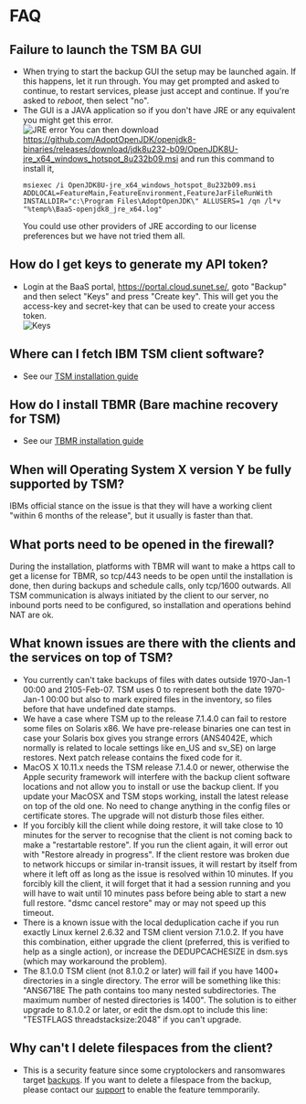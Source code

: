 # FAQ

## Failure to launch the TSM BA GUI
- When trying to start the backup GUI the setup may be launched again.
If this happens, let it run through. You may get prompted and asked to continue, to restart services, please just accept and continue. If you're asked to *reboot*, then select "no".
- The GUI is a JAVA application so if you don't have JRE or any equivalent you might get this error.  
![JRE error](../images/baas-jre-error.png)
    You can then download https://github.com/AdoptOpenJDK/openjdk8-binaries/releases/download/jdk8u232-b09/OpenJDK8U-jre_x64_windows_hotspot_8u232b09.msi and
    run this command to install it,  
    ```
    msiexec /i OpenJDK8U-jre_x64_windows_hotspot_8u232b09.msi ADDLOCAL=FeatureMain,FeatureEnvironment,FeatureJarFileRunWith INSTALLDIR="c:\Program Files\AdoptOpenJDK\" ALLUSERS=1 /qn /l*v "%temp%\BaaS-openjdk8_jre_x64.log"
    ```
    You could use other providers of JRE according to our license preferences but we have not tried them all.

## How do I get keys to generate my API token?

* Login at the BaaS portal, https://portal.cloud.sunet.se/, goto "Backup" and then select "Keys" and press "Create key".
This will get you the access-key and secret-key that can be used to create your access token.  
![Keys](../images/accesskey-2.png)


## Where can I fetch IBM TSM client software?

- See our [TSM installation guide](Installation)

## How do I install TBMR (Bare machine recovery for TSM)

- See our [TBMR installation guide](TBMR)

## When will Operating System X version Y be fully supported by TSM?

IBMs official stance on the issue is that they will have a working client "within 6 months of the release", but it usually is faster than that.

## What ports need to be opened in the firewall?

During the installation, platforms with TBMR will want to make a https call to get a license for TBMR, so tcp/443 needs to be open until
the installation is done, then during backups and schedule calls, only tcp/1600 outwards.
All TSM communication is always initiated by the client to our server,
no inbound ports need to be configured, so installation and operations behind NAT are ok.

## What known issues are there with the clients and the services on top of TSM?

* You currently can't take backups of files with dates outside 1970-Jan-1 00:00 and 2105-Feb-07. TSM uses 0 to represent both the date 1970-Jan-1 00:00 but also to mark expired files in the inventory, so files before that have undefined date stamps.
* We have a case where TSM up to the release 7.1.4.0 can fail to restore some files on Solaris x86. We have pre-release binaries one can test in case your Solaris box gives you strange errors (ANS4042E, which normally is related to locale settings like en_US and sv_SE) on large restores. Next patch release contains the fixed code for it.
* MacOS X 10.11.x needs the TSM release 7.1.4.0 or newer, otherwise the Apple security framework will interfere with the backup client software locations and not allow you to install or use the backup client. If you update your MacOSX and TSM stops working, install the latest release on top of the old one. No need to change anything in the config files or certificate stores. The upgrade will not disturb those files either.
* If you forcibly kill the client while doing restore, it will take close to 10 minutes for the server to recognise that the client is not coming back to make a "restartable restore". If you run the client again, it will error out with "Restore already in progress". If the client restore was broken due to network hiccups or similar in-transit issues, it will restart by itself from where it left off as long as the issue is resolved within 10 minutes. If you forcibly kill the client, it will forget that it had a session running and you will have to wait until 10 minutes pass before being able to start a new full restore. "dsmc cancel restore" may or may not speed up this timeout.
* There is a known issue with the local deduplication cache if you run exactly Linux kernel 2.6.32 and TSM client version 7.1.0.2. If you have this combination, either upgrade the client (preferred, this is verified to help as a single action), or increase the DEDUPCACHESIZE in dsm.sys (which may workaround the problem).
* The 8.1.0.0 TSM client (not 8.1.0.2 or later) will fail if you have 1400+ directories in a single directory. The error will be something like this: "ANS6718E The path contains too many nested subdirectories. The maximum number of nested  directories is 1400". The solution is to either upgrade to 8.1.0.2 or later, or edit the dsm.opt to include this line: "TESTFLAGS threadstacksize:2048" if you can't upgrade.

## Why can't I delete filespaces from the client?

* This is a security feature since some cryptolockers and ransomwares target [backups][ransomware]. If you want to delete a filespace from the backup, please contact our [support][supportpage] to enable the feature temmporarily.


[ransomware]:http://www.backupcentral.com/forum/5/254427/ransomware_deleted_tsm_backups_from_node
[supportpage]:https://docs.safespring.com/support/
